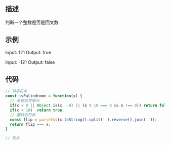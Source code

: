## 描述
判断一个整数是否是回文数
## 示例
Input: 121
Output: true

Input: -121
Output: false
## 代码
```js
// 转字符串
const isPalindrome = function(x) {
  // 处理边界情况
  if(x < 0 || Object.is(x, -0) || (x % 10 === 0 && x !== 0)) return false;
  if(x < 10)  return true;
  // 翻转字符串
  const flip = parseInt(x.toString().split('').reverse().join(''));
  return flip === x;
}
```
```js
// 取余
```